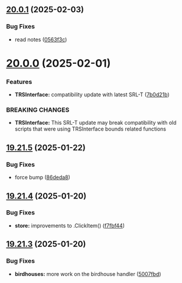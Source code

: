 ## [20.0.1](https://github.com/Torwent/WaspLib/compare/v20.0.0...v20.0.1) (2025-02-03)


### Bug Fixes

* read notes ([0563f3c](https://github.com/Torwent/WaspLib/commit/0563f3c68f82664d7c7252bdd12d8123b6c536d5))



# [20.0.0](https://github.com/Torwent/WaspLib/compare/v19.21.5...v20.0.0) (2025-02-01)


### Features

* **TRSInterface:** compatibility update with latest SRL-T ([7b0d21b](https://github.com/Torwent/WaspLib/commit/7b0d21bc2a0888b5a2a8190feeee81599d342f58))


### BREAKING CHANGES

* **TRSInterface:** This SRL-T update may break compatibility with old scripts that were using TRSInterface bounds related functions



## [19.21.5](https://github.com/Torwent/WaspLib/compare/v19.21.4...v19.21.5) (2025-01-22)


### Bug Fixes

* force bump ([86deda8](https://github.com/Torwent/WaspLib/commit/86deda85dfe6402f7257ecfaaeeb9874c45066c6))



## [19.21.4](https://github.com/Torwent/WaspLib/compare/v19.21.3...v19.21.4) (2025-01-20)


### Bug Fixes

* **store:** improvements to .ClickItem() ([f7fbf44](https://github.com/Torwent/WaspLib/commit/f7fbf44b348554b551ffb6aff7f27857952fb3ce))



## [19.21.3](https://github.com/Torwent/WaspLib/compare/v19.21.2...v19.21.3) (2025-01-20)


### Bug Fixes

* **birdhouses:** more work on the birdhouse handler ([5007fbd](https://github.com/Torwent/WaspLib/commit/5007fbdb64e2469c8c8f5e7adff0b61ce81225ab))



